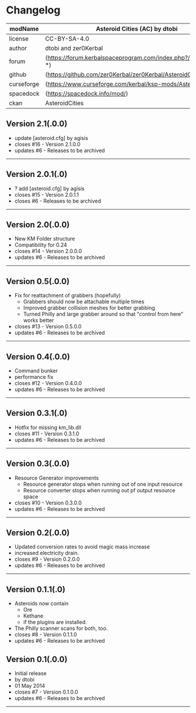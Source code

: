 # Changelog  
  
| modName    | Asteroid Cities (AC) by dtobi                                   |
| ---------- | --------------------------------------------------------------- |
| license    | CC-BY-SA-4.0                                                    |
| author     | dtobi and zer0Kerbal                                            |
| forum      | (https://forum.kerbalspaceprogram.com/index.php?/topic/72107-*) |
| github     | (https://github.com/zer0Kerbal/zer0Kerbal/AsteroidCities)       |
| curseforge | (https://www.curseforge.com/kerbal/ksp-mods/AsteroidCities)     |
| spacedock  | (https://spacedock.info/mod/)                                   |
| ckan       | AsteroidCities                                                  |

## Version 2.1(.0.0)

* update [asteroid.cfg] by agisis
* closes #16 - Version 2.1.0.0
* updates #6 - Releases to be archived

---

## Version 2.0.1(.0)

* ? add [asteroid.cfg] by agisis
* closes #15 - Version 2.0.1.1
* closes #6 - Releases to be archived

---

## Version 2.0(.0.0)

* New KM Folder structure
* Compatibility for 0.24
* closes #14 - Version 2.0.0.0
* updates #6 - Releases to be archived

---

## Version 0.5(.0.0)

* Fix for reattachment of grabbers (hopefully)
  * Grabbers should now be attachable multiple times
  * Improved grabber collision meshes for better grabbing
  * Turned Philly and large grabber around so that "control from here" works better
* closes #13 - Version 0.5.0.0
* updates #6 - Releases to be archived

---

## Version 0.4(.0.0)

* Command bunker
* performance fix
* closes #12 - Version 0.4.0.0
* updates #6 - Releases to be archived

---

## Version 0.3.1(.0)

* Hotfix for missing km_lib.dll
* closes #11 - Version 0.3.1.0
* updates #6 - Releases to be archived

---

## Version 0.3(.0.0)

* Resource Generator improvements
  * Resource generator stops when running out of one input resource
  * Resource converter stops when running out pf output resource space
* closes #10 - Version 0.3.0.0
* updates #6 - Releases to be archived

---

## Version 0.2(.0.0)

* Updated conversion rates to avoid magic mass increase
* increased electricity drain.
* closes #9 - Version 0.2.0.0
* updates #6 - Releases to be archived

---

## Version 0.1.1(.0)

* Asteroids now contain
  * Ore
  * Kethane
  * if the plugins are installed.
* The Philly scanner scans for both, too.
* closes #8 - Version 0.1.1.0
* updates #6 - Releases to be archived

## Version 0.1(.0.0)

* Initial release
* by dtobi
* 01 May 2014
* closes #7 - Version 0.1.0.0
* updates #6 - Releases to be archived

---
